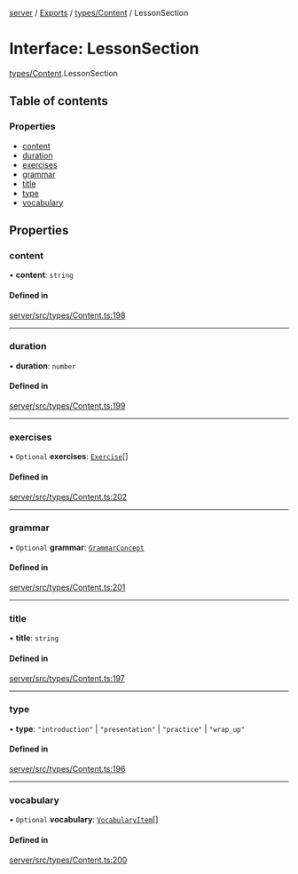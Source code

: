 [server](../README.md) / [Exports](../modules.md) / [types/Content](../modules/types_Content.md) / LessonSection

# Interface: LessonSection

[types/Content](../modules/types_Content.md).LessonSection

## Table of contents

### Properties

- [content](types_Content.LessonSection.md#content)
- [duration](types_Content.LessonSection.md#duration)
- [exercises](types_Content.LessonSection.md#exercises)
- [grammar](types_Content.LessonSection.md#grammar)
- [title](types_Content.LessonSection.md#title)
- [type](types_Content.LessonSection.md#type)
- [vocabulary](types_Content.LessonSection.md#vocabulary)

## Properties

### content

• **content**: `string`

#### Defined in

[server/src/types/Content.ts:198](https://github.com/niklas-joh/french-learning-platform/blob/f88c80a984d39a715bd427891d156cc94cff3831/server/src/types/Content.ts#L198)

___

### duration

• **duration**: `number`

#### Defined in

[server/src/types/Content.ts:199](https://github.com/niklas-joh/french-learning-platform/blob/f88c80a984d39a715bd427891d156cc94cff3831/server/src/types/Content.ts#L199)

___

### exercises

• `Optional` **exercises**: [`Exercise`](types_Content.Exercise.md)[]

#### Defined in

[server/src/types/Content.ts:202](https://github.com/niklas-joh/french-learning-platform/blob/f88c80a984d39a715bd427891d156cc94cff3831/server/src/types/Content.ts#L202)

___

### grammar

• `Optional` **grammar**: [`GrammarConcept`](types_Content.GrammarConcept.md)

#### Defined in

[server/src/types/Content.ts:201](https://github.com/niklas-joh/french-learning-platform/blob/f88c80a984d39a715bd427891d156cc94cff3831/server/src/types/Content.ts#L201)

___

### title

• **title**: `string`

#### Defined in

[server/src/types/Content.ts:197](https://github.com/niklas-joh/french-learning-platform/blob/f88c80a984d39a715bd427891d156cc94cff3831/server/src/types/Content.ts#L197)

___

### type

• **type**: ``"introduction"`` \| ``"presentation"`` \| ``"practice"`` \| ``"wrap_up"``

#### Defined in

[server/src/types/Content.ts:196](https://github.com/niklas-joh/french-learning-platform/blob/f88c80a984d39a715bd427891d156cc94cff3831/server/src/types/Content.ts#L196)

___

### vocabulary

• `Optional` **vocabulary**: [`VocabularyItem`](types_Content.VocabularyItem.md)[]

#### Defined in

[server/src/types/Content.ts:200](https://github.com/niklas-joh/french-learning-platform/blob/f88c80a984d39a715bd427891d156cc94cff3831/server/src/types/Content.ts#L200)
